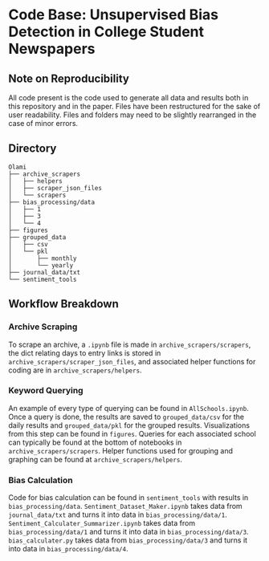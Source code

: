 # Code Base: Unsupervised Bias Detection in College Student Newspapers

## Note on Reproducibility

All code present is the code used to generate all data and results both in this repository and in the paper. Files have been restructured for the sake of user readability. Files and folders may need to be slightly rearranged in the case of minor errors.

## Directory
```
Olami
├── archive_scrapers
│   ├── helpers
│   ├── scraper_json_files
│   └── scrapers
├── bias_processing/data
│   ├── 1
│   ├── 3
│   └── 4
├── figures
├── grouped_data
│   ├── csv
│   └── pkl
│       ├── monthly
│       └── yearly
├── journal_data/txt
└── sentiment_tools
```
## Workflow Breakdown
### Archive Scraping
To scrape an archive, a `.ipynb` file is made in `archive_scrapers/scrapers`, the dict relating days to entry links is stored in `archive_scrapers/scraper_json_files`, and associated helper functions for coding are in `archive_scrapers/helpers`.
### Keyword Querying
An example of every type of querying can be found in `AllSchools.ipynb`. Once a query is done, the results are saved to `grouped_data/csv` for the daily results and `grouped_data/pkl` for the grouped results. Visualizations from this step can be found in `figures`. Queries for each associated school can typically be found at the bottom of notebooks in `archive_scrapers/scrapers`. Helper functions used for grouping and graphing can be found at `archive_scrapers/helpers`. 
### Bias Calculation
Code for bias calculation can be found in `sentiment_tools` with results in `bias_processing/data`. `Sentiment_Dataset_Maker.ipynb` takes data from `journal_data/txt` and turns it into data in `bias_processing/data/1`. `Sentiment_Calculater_Summarizer.ipynb` takes data from `bias_processing/data/1` and turns it into data in `bias_processing/data/3`. `bias_calculater.py` takes data from `bias_processing/data/3` and turns it into data in `bias_processing/data/4`.